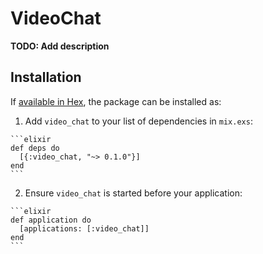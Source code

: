 # VideoChat

**TODO: Add description**

## Installation

If [available in Hex](https://hex.pm/docs/publish), the package can be installed as:

  1. Add `video_chat` to your list of dependencies in `mix.exs`:

    ```elixir
    def deps do
      [{:video_chat, "~> 0.1.0"}]
    end
    ```

  2. Ensure `video_chat` is started before your application:

    ```elixir
    def application do
      [applications: [:video_chat]]
    end
    ```

